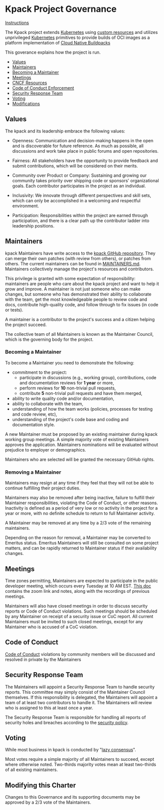 # Kpack Project Governance

[Instructions](https://contribute.cncf.io/maintainers/github/templates/required/governance-maintainer/)

<!-- template begins here-->

The Kpack project extends [Kubernetes](https://kubernetes.io/) using [custom resources](https://kubernetes.io/docs/concepts/extend-kubernetes/api-extension/custom-resources/) and utilizes unprivileged [Kubernetes](https://kubernetes.io/) primitives to provide builds of OCI images as a platform implementation of [Cloud Native Buildpacks](https://buildpacks.io/)

This goverance explains how the project is run.

- [Values](#values)
- [Maintainers](#maintainers)
- [Becoming a Maintainer](#becoming-a-maintainer)
- [Meetings](#meetings)
- [CNCF Resources](#cncf-resources)
- [Code of Conduct Enforcement](#code-of-conduct)
- [Security Response Team](#security-response-team)
- [Voting](#voting)
- [Modifications](#modifying-this-charter)

## Values

The kpack and its leadership embrace the following values:

* Openness: Communication and decision-making happens in the open and is discoverable for future
  reference. As much as possible, all discussions and work take place in public
  forums and open repositories.

* Fairness: All stakeholders have the opportunity to provide feedback and submit
  contributions, which will be considered on their merits.

* Community over Product or Company: Sustaining and growing our community takes
  priority over shipping code or sponsors' organizational goals.  Each
  contributor participates in the project as an individual.

* Inclusivity: We innovate through different perspectives and skill sets, which
  can only be accomplished in a welcoming and respectful environment.

* Participation: Responsibilities within the project are earned through
  participation, and there is a clear path up the contributor ladder into leadership
  positions.

## Maintainers

kpack Maintainers have write access to the [kpack GitHub repository](https://github.com/pivotal/kpack).
They can merge their own patches (with review from others), or patches from others. The current maintainers
can be found in [MAINTAINERS.md](./MAINTAINERS.md).  Maintainers collectively manage the project's
resources and contributors.

This privilege is granted with some expectation of responsibility: maintainers
are people who care about the kpack project and want to help it grow and
improve. A maintainer is not just someone who can make changes, but someone who
has demonstrated their ability to collaborate with the team, get the most
knowledgeable people to review code and docs, contribute high-quality code, and
follow through to fix issues (in code or tests).

A maintainer is a contributor to the project's success and a citizen helping
the project succeed.

The collective team of all Maintainers is known as the Maintainer Council, which
is the governing body for the project.

### Becoming a Maintainer

To become a Maintainer you need to demonstrate the following:

* commitment to the project:
    * participate in discussions (e.g., working group), contributions, code and documentation reviews
      for **1 year** or more,
    * perform reviews for **10** non-trivial pull requests,
    * contribute **5** non-trivial pull requests and have them merged,
* ability to write quality code and/or documentation,
* ability to collaborate with the team,
* understanding of how the team works (policies, processes for testing and code review, etc),
* understanding of the project's code base and coding and documentation style.
  <!-- add any additional Maintainer requirements here -->

A new Maintainer must be proposed by an existing maintainer during kpack working group meetings. A simple majority vote of existing Maintainers
approves the application.  Maintainers nominations will be evaluated without prejudice
to employer or demographics.

Maintainers who are selected will be granted the necessary GitHub rights.

### Removing a Maintainer

Maintainers may resign at any time if they feel that they will not be able to
continue fulfilling their project duties.

Maintainers may also be removed after being inactive, failure to fulfill their
Maintainer responsibilities, violating the Code of Conduct, or other reasons.
Inactivity is defined as a period of very low or no activity in the project
for a year or more, with no definite schedule to return to full Maintainer
activity.

A Maintainer may be removed at any time by a 2/3 vote of the remaining maintainers.

Depending on the reason for removal, a Maintainer may be converted to Emeritus
status.  Emeritus Maintainers will still be consulted on some project matters,
and can be rapidly returned to Maintainer status if their availability changes.

## Meetings

Time zones permitting, Maintainers are expected to participate in the public
developer meeting, which occurs every Tuesday at 10 AM EST.
[This doc](https://docs.google.com/document/d/1I9n5pVsuos7mJPrzr5YbSPqSXymPaRbhVtcmSGEkUMc) contains the zoom link and notes, along with the recordings of previous meetings.

Maintainers will also have closed meetings in order to discuss security reports
or Code of Conduct violations.  Such meetings should be scheduled by any
Maintainer on receipt of a security issue or CoC report.  All current Maintainers
must be invited to such closed meetings, except for any Maintainer who is
accused of a CoC violation.

## Code of Conduct

[Code of Conduct](CODE_OF_CONDUCT.md)
violations by community members will be discussed and resolved in private by the Maintainers

## Security Response Team

The Maintainers will appoint a Security Response Team to handle security reports.
This committee may simply consist of the Maintainer Council themselves.  If this
responsibility is delegated, the Maintainers will appoint a team of at least two
contributors to handle it. The Maintainers will review who is assigned to this
at least once a year.

The Security Response Team is responsible for handling all reports of security
holes and breaches according to the [security policy](SECURITY.md).

## Voting

While most business in kpack is conducted by "[lazy consensus](https://community.apache.org/committers/lazyConsensus.html)".

Most votes require a simple majority of all Maintainers to succeed, except where
otherwise noted.  Two-thirds majority votes mean at least two-thirds of all
existing maintainers.

## Modifying this Charter

Changes to this Governance and its supporting documents may be approved by
a 2/3 vote of the Maintainers.
